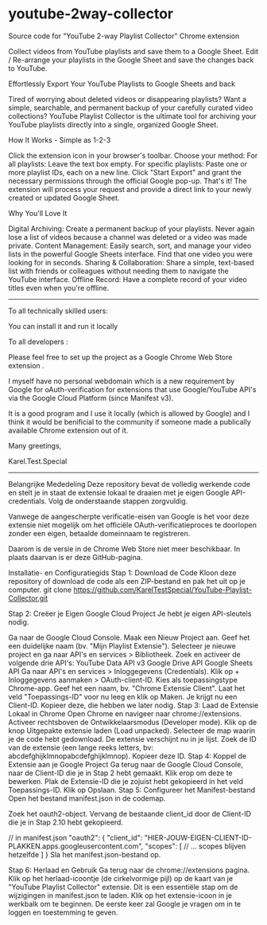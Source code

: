 # youtube-2way-collector
Source code for "YouTube 2-way Playlist Collector" Chrome extension

Collect videos from YouTube playlists and save them to a Google Sheet.
Edit / Re-arrange your playlists in the Google Sheet and save the changes back to YouTube.

Effortlessly Export Your YouTube Playlists to Google Sheets and back

Tired of worrying about deleted videos or disappearing playlists? Want a simple, searchable, and permanent backup of your carefully curated video collections? YouTube Playlist Collector is the ultimate tool for archiving your YouTube playlists directly into a single, organized Google Sheet.

How It Works - Simple as 1-2-3

Click the extension icon in your browser's toolbar.
Choose your method:
For all playlists: Leave the text box empty.
For specific playlists: Paste one or more playlist IDs, each on a new line.
Click "Start Export" and grant the necessary permissions through the official Google pop-up.
That's it! The extension will process your request and provide a direct link to your newly created or updated Google Sheet.

Why You'll Love It

Digital Archiving: Create a permanent backup of your playlists. Never again lose a list of videos because a channel was deleted or a video was made private.
Content Management: Easily search, sort, and manage your video lists in the powerful Google Sheets interface. Find that one video you were looking for in seconds.
Sharing & Collaboration: Share a simple, text-based list with friends or colleagues without needing them to navigate the YouTube interface.
Offline Record: Have a complete record of your video titles even when you're offline.

-----

To all technically skilled users:

You can install it and run it locally

To all developers :

Please feel free to set up the project as a Google Chrome Web Store extension .

I myself have no personal webdomain which is a new requirement by Google for oAuth-verification for extensions that use Google/YouTube API's via the Google Cloud Platform (since Manifest v3).

It is a good program and I use it locally (which is allowed by Google) and I think it would be benificial to the community if someone made a publically available Chrome extension out of it.

Many greetings,

Karel.Test.Special

-----

Belangrijke Mededeling
Deze repository bevat de volledig werkende code en stelt je in staat de extensie lokaal te draaien met je eigen Google API-credentials. Volg de onderstaande stappen zorgvuldig.

Vanwege de aangescherpte verificatie-eisen van Google is het voor deze extensie niet mogelijk om het officiële OAuth-verificatieproces te doorlopen zonder een eigen, betaalde domeinnaam te registreren.

Daarom is de versie in de Chrome Web Store niet meer beschikbaar. In plaats daarvan is er deze GitHub-pagina.

Installatie- en Configuratiegids
Stap 1: Download de Code
Kloon deze repository of download de code als een ZIP-bestand en pak het uit op je computer. git clone https://github.com/KarelTestSpecial/YouTube-Playlist-Collector.git

Stap 2: Creëer je Eigen Google Cloud Project
Je hebt je eigen API-sleutels nodig.

Ga naar de Google Cloud Console.
Maak een Nieuw Project aan. Geef het een duidelijke naam (bv. "Mijn Playlist Extensie").
Selecteer je nieuwe project en ga naar API's en services > Bibliotheek.
Zoek en activeer de volgende drie API's:
YouTube Data API v3
Google Drive API
Google Sheets API
Ga naar API's en services > Inloggegevens (Credentials).
Klik op + Inloggegevens aanmaken > OAuth-client-ID.
Kies als toepassingstype Chrome-app.
Geef het een naam, bv. "Chrome Extensie Client".
Laat het veld "Toepassings-ID" voor nu leeg en klik op Maken.
Je krijgt nu een Client-ID. Kopieer deze, die hebben we later nodig.
Stap 3: Laad de Extensie Lokaal in Chrome
Open Chrome en navigeer naar chrome://extensions.
Activeer rechtsboven de Ontwikkelaarsmodus (Developer mode).
Klik op de knop Uitgepakte extensie laden (Load unpacked).
Selecteer de map waarin je de code hebt gedownload.
De extensie verschijnt nu in je lijst. Zoek de ID van de extensie (een lange reeks letters, bv: abcdefghijklmnopabcdefghijklmnop). Kopieer deze ID.
Stap 4: Koppel de Extensie aan je Google Project
Ga terug naar de Google Cloud Console, naar de Client-ID die je in Stap 2 hebt gemaakt. Klik erop om deze te bewerken.
Plak de Extensie-ID die je zojuist hebt gekopieerd in het veld Toepassings-ID.
Klik op Opslaan.
Stap 5: Configureer het Manifest-bestand
Open het bestand manifest.json in de codemap.

Zoek het oauth2-object. Vervang de bestaande client_id door de Client-ID die je in Stap 2.10 hebt gekopieerd.

// in manifest.json
"oauth2": {
    "client_id": "HIER-JOUW-EIGEN-CLIENT-ID-PLAKKEN.apps.googleusercontent.com",
    "scopes": [
      // ... scopes blijven hetzelfde
    ]
}
Sla het manifest.json-bestand op.

Stap 6: Herlaad en Gebruik
Ga terug naar de chrome://extensions pagina. Klik op het herlaad-icoontje (de cirkelvormige pijl) op de kaart van je "YouTube Playlist Collector" extensie. Dit is een essentiële stap om de wijzigingen in manifest.json te laden. Klik op het extensie-icoon in je werkbalk om te beginnen. De eerste keer zal Google je vragen om in te loggen en toestemming te geven.
